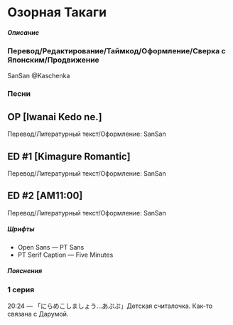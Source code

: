 # Озорная Такаги


##### Описание

### Перевод/Редактирование/Таймкод/Оформление/Сверка с Японским/Продвижение

SanSan @Kaschenka


### Песни

## OP [Iwanai Kedo ne.]

Перевод/Литературный текст/Оформление: SanSan

## ED #1 [Kimagure Romantic]

Перевод/Литературный текст/Оформление: SanSan

## ED #2 [AM11:00]

Перевод/Литературный текст/Оформление: SanSan


##### Шрифты

- Open Sans
— PT Sans
- PT Serif Caption
— Five Minutes


##### Пояснения

### 1 серия

20:24 — 「にらめこしましょう…あぷぷ」Детская считалочка. Как-то связана с Дарумой.
